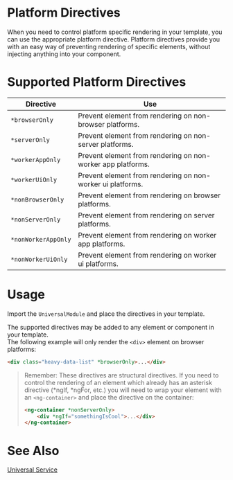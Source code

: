 # Platform Directives
When you need to control platform specific rendering in your template, you can use the appropriate platform directive.
Platform directives provide you with an easy way of preventing rendering of specific elements, without injecting anything into your component.

# Supported Platform Directives
|Directive|Use|
|---------|---|
| `*browserOnly`      | Prevent element from rendering on non-browser platforms. |
| `*serverOnly`       | Prevent element from rendering on non-server platforms. |
| `*workerAppOnly`    | Prevent element from rendering on non-worker app platforms. |
| `*workerUiOnly`     | Prevent element from rendering on non-worker ui platforms. |
| `*nonBrowserOnly`   | Prevent element from rendering on browser platforms. |
| `*nonServerOnly`    | Prevent element from rendering on server platforms. |
| `*nonWorkerAppOnly` | Prevent element from rendering on worker app platforms. |
| `*nonWorkerUiOnly`  | Prevent element from rendering on worker ui platforms. |

# Usage
Import the `UniversalModule` and place the directives in your template.

The supported directives may be added to any element or component in your template.  
The following example will only render the `<div>` element on browser platforms:
```html
<div class="heavy-data-list" *browserOnly>...</div>
```

> Remember: These directives are structural directives. If you need to control the rendering of an element which already has an asterisk directive (*ngIf, *ngFor, etc.)  you will need to wrap your element with an `<ng-container>` and place the directive on the container:
> ```html
> <ng-container *nonServerOnly>
>     <div *ngIf="somethingIsCool">...</div>
> </ng-container>
> ```

# See Also
[Universal Service](/UniversalModule/UniversalService)